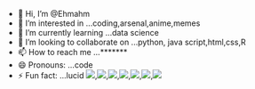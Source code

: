 - 👋 Hi, I’m @Ehmahm
- 👀 I’m interested in ...coding,arsenal,anime,memes
- 🌱 I’m currently learning ...data science
- 💞️ I’m looking to collaborate on ...python, java script,html,css,R
- 📫 How to reach me ...*******
- 😄 Pronouns: ...code
- ⚡ Fun fact: ...lucid
<img src="https://img.shields.io/badge/Steam-000000?style=for-the-badge&logo=steam&logoColor=white"/>,<img src="https://img.shields.io/badge/VSCode-0078D4?style=for-the-badge&logo=visual%20studio%20code&logoColor=white"/>,<img src="https://img.shields.io/badge/HTML5-E34F26?style=for-the-badge&logo=html5&logoColor=white"/>,<img src="https://img.shields.io/badge/JavaScript-323330?style=for-the-badge&logo=javascript&logoColor=F7DF1E"/>,<img src="https://img.shields.io/badge/Python-FFD43B?style=for-the-badge&logo=python&logoColor=blue"/>,<img src="https://img.shields.io/badge/R-276DC3?style=for-the-badge&logo=r&logoColor=white"/>,<img src="https://img.shields.io/badge/CSS3-1572B6?style=for-the-badge&logo=css3&logoColor=white"/>
<!---
Ehmahm/Ehmahm is a ✨ special ✨ repository because its `README.md` (this file) appears on your GitHub profile.
You can click the Preview link to take a look at your changes.
--->
